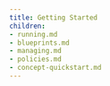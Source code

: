 ```yaml
---
title: Getting Started
children:
- running.md
- blueprints.md
- managing.md
- policies.md
- concept-quickstart.md
---
```





